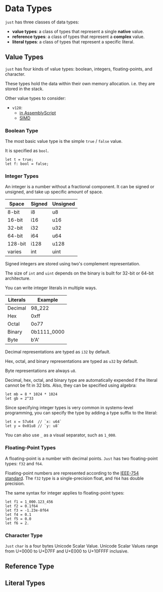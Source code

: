 # Data Types

`just` has three classes of data types:

- **value types**: a class of types that represent a single **native** value.
- **reference types**: a class of types that represent a **complex** value.
- **literal types**: a class of types that represent a specific literal.

## Value Types

`just` has four kinds of value types: boolean, integers, floating-points, and character.

These types hold the data within their own memory allocation. i.e. they are stored in the stack.

Other value types to consider:

- `v128`:
  - [in AssemblyScript](https://www.assemblyscript.org/types.html#types)
  - [SIMD](https://en.wikipedia.org/wiki/SIMD)

### Boolean Type

The most basic value type is the simple `true` / `false` value.

It is specified as `bool`.

```just file=./bool.just
let t = true;
let f: bool = false;
```

### Integer Types

An integer is a number without a fractional component.
It can be signed or unsigned, and take up specific amount of space.

| Space   | Signed | Unsigned |
| ------- | ------ | -------- |
| 8-bit   | i8     | u8       |
| 16-bit  | i16    | u16      |
| 32-bit  | i32    | u32      |
| 64-bit  | i64    | u64      |
| 128-bit | i128   | u128     |
| varies  | int    | uint     |

Signed integers are stored using two's complement representation.

The size of `int` and `uint` depends on the binary is built for 32-bit or 64-bit architecture.

You can write integer literals in multiple ways.

| Literals | Example     |
| -------- | ----------- |
| Decimal  | 98_222      |
| Hex      | 0xff        |
| Octal    | 0o77        |
| Binary   | 0b1111_0000 |
| Byte     | b'A'        |

Decimal representations are typed as `i32` by default.

Hex, octal, and binary representations are typed as `u32` by default.

Byte representations are always `u8`.

Decimal, hex, octal, and binary type are automatically expended if the literal cannot be fit in 32 bits.
Also, they can be specified using algebra:

```just
let mb = 8 * 1024 * 1024
let gb = 2^33
```

Since specifying integer types is very common in systems-level programming,
you can specify the type by adding a type suffix to the literal:

```just
let x = 57u64  // `x: u64`
let y = 0x01u8 // `y: u8`
```

You can also use `_` as a visual separator, such as `1_000`.

### Floating-Point Types

A floating-point is a number with decimal points.
`Just` has two floating-point types: `f32` and `f64`.

Floating-point numbers are represented according to the [IEEE-754 standard](https://en.wikipedia.org/wiki/IEEE_754).
The `f32` type is a single-precision float, and `f64` has double precision.

The same syntax for integer applies to floating-point types:

```just
let f1 = 1_000.123_456
let f2 = 0.1f64
let f3 = -1.23e-8f64
let f4 = 0.1
let f5 = 0.0
let f6 = 2.
```

### Character Type

`Just` `char` is a four bytes Unicode Scalar Value.
Unicode Scalar Values range from U+0000 to U+D7FF and U+E000 to U+10FFFF inclusive.

## Reference Type

## Literal Types
